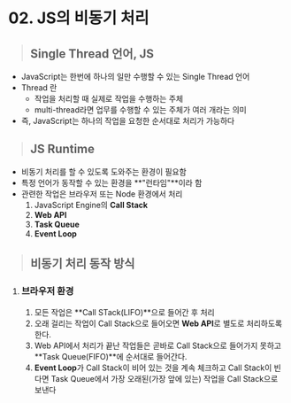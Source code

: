 # 02. JS의 비동기 처리

> ## Single Thread 언어, JS

- JavaScript는 한번에 하나의 일만 수행할 수 있는 Single Thread 언어
- Thread 란
  - 작업을 처리할 때 실제로 작업을 수행하는 주체
  - multi-thread라면 업무를 수행할 수 있는 주체가 여러 개라는 의미
- 즉, JavaScript는 하나의 작업을 요청한 순서대로 처리가 가능하다



> ## JS Runtime

- 비동기 처리를 할 수 있도록 도와주는 환경이 필요함
- 특정 언어가 동작할 수 있는 환경을 **"런타임"**이라 함
- 관련한 작업은 브라우저 또는 Node 환경에서 처리
  1. JavaScript Engine의 **Call Stack**
  2. **Web API**
  3. **Task Queue**
  4. **Event Loop**



> ## 비동기 처리 동작 방식

1. ### 브라우저 환경

   1. 모든 작업은 **Call STack(LIFO)**으로 들어간 후 처리
   2. 오래 걸리는 작업이 Call Stack으로 들어오면 **Web API**로 별도로 처리하도록 한다.
   3. Web API에서 처리가 끝난 작업들은 곧바로 Call Stack으로 들어가지 못하고 **Task Queue(FIFO)**에 순서대로 들어간다.
   4. **Event Loop**가 Call Stack이 비어 있는 것을 계속 체크하고 Call Stack이 빈다면 Task Queue에서 가장 오래된(가장 앞에 있는) 작업을 Call Stack으로 보낸다





